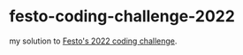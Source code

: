 # festo-coding-challenge-2022

my solution to [Festo's 2022 coding challenge](https://2022.coding-challenge.festo.com/).
